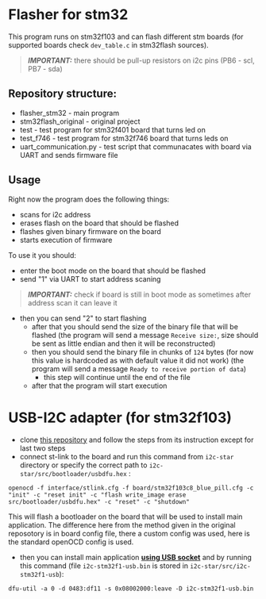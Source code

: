 # Flasher for stm32

This program runs on stm32f103 and can flash different stm boards (for supported boards check ```dev_table.c``` in stm32flash sources).

> **_IMPORTANT:_** there should be pull-up resistors on i2c pins (PB6 - scl, PB7 - sda) 

## Repository structure:
- flasher_stm32 - main program
- stm32flash_original - original project
- test - test program for stm32f401 board that turns led on
- test_f746 - test program for stm32f746 board that turns leds on
- uart_communication.py - test script that communacates with board via UART and sends firmware file

## Usage

Right now the program does the following things:

- scans for i2c address
- erases flash on the board that should be flashed
- flashes given binary firmware on the board
- starts execution of firmware

To use it you should:
- enter the boot mode on the board that should be flashed
- send "1" via UART to start address scaning
> **_IMPORTANT:_** check if board is still in boot mode as sometimes after address scan it can leave it
- then you can send "2" to start flashing
    - after that you should send the size of the binary file that will be flashed (the program will send a message ```Receive size:```, size should be sent as little endian and then it will be reconstructed)
    - then you should send the binary file in chunks of ```124``` bytes (for now this value is hardcoded as with default value it did not work) (the program will send a message ```Ready to receive portion of data```)
        - this step will continue until the end of the file
    - after that the program will start execution 



# USB-I2C adapter (for stm32f103)

- clone [this repository](https://github.com/daniel-thompson/i2c-star) and follow the steps from its instruction except for last two steps
- connect st-link to the board and run this command from ```i2c-star``` directory or specify the correct path to ```i2c-star/src/bootloader/usbdfu.hex``` :

```{bash}
openocd -f interface/stlink.cfg -f board/stm32f103c8_blue_pill.cfg -c "init" -c "reset init" -c "flash write_image erase src/bootloader/usbdfu.hex" -c "reset" -c "shutdown"
```

This will flash a bootloader on the board that will be used to install main application. 
The difference here from the method given in the original reposotory is in board config file, there a custom config was used, here is the standard openOCD config is used.

- then you can install main application <ins>**using USB socket**</ins> and  by running this command (file ```i2c-stm32f1-usb.bin``` is stored in ```i2c-star/src/i2c-stm32f1-usb```):

```{bash}
dfu-util -a 0 -d 0483:df11 -s 0x08002000:leave -D i2c-stm32f1-usb.bin
```

